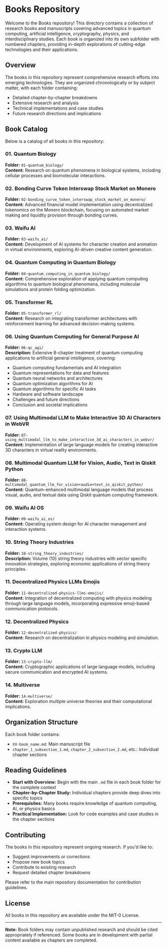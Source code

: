 # Books Repository

Welcome to the Books repository! This directory contains a collection of research books and manuscripts covering advanced topics in quantum computing, artificial intelligence, cryptography, physics, and interdisciplinary studies. Each book is organized into its own subfolder with numbered chapters, providing in-depth explorations of cutting-edge technologies and their applications.

## Overview

The books in this repository represent comprehensive research efforts into emerging technologies. They are organized chronologically or by subject matter, with each folder containing:

- Detailed chapter-by-chapter breakdowns
- Extensive research and analysis
- Technical implementations and case studies
- Future research directions and implications

## Book Catalog

Below is a catalog of all books in this repository:

### 01. Quantum Biology
**Folder:** `01-quantum_biology/`  
**Content:** Research on quantum phenomena in biological systems, including cellular processes and biomolecular interactions.

### 02. Bonding Curve Token Interswap Stock Market on Monero
**Folder:** `02-bonding_curve_token_interswap_stock_market_on_monero/`  
**Content:** Advanced financial model implementation using decentralized tokenomics on the Monero blockchain, focusing on automated market making and liquidity provision through bonding curves.

### 03. Waifu AI
**Folder:** `03-waifu_ai/`  
**Content:** Development of AI systems for character creation and animation in virtual environments, exploring AI-driven creative content generation.

### 04. Quantum Computing in Quantum Biology
**Folder:** `04-quantum_computing_in_quantum_biology/`  
**Content:** Comprehensive exploration of applying quantum computing algorithms to quantum biological phenomena, including molecular simulations and protein folding optimization.

### 05. Transformer RL
**Folder:** `05-transformer_rl/`  
**Content:** Research on integrating transformer architectures with reinforcement learning for advanced decision-making systems.

### 06. Using Quantum Computing for General Purpose AI
**Folder:** `06-qc_agi/`  
**Description:** Extensive 8-chapter treatment of quantum computing applications to artificial general intelligence, covering:
- Quantum computing fundamentals and AI integration
- Quantum representations for data and features
- Quantum neural networks and architectures
- Quantum optimization algorithms for AI
- Quantum algorithms for specific AI tasks
- Hardware and software landscape
- Challenges and future directions
- Conclusion and societal implications

### 07. Using Multimodal LLM to Make Interactive 3D AI Characters in WebVR
**Folder:** `07-using_multimodal_llm_to_make_interactive_3d_ai_characters_in_webvr/`  
**Content:** Implementation of large language models for creating interactive 3D characters in virtual reality environments.

### 08. Multimodal Quantum LLM for Vision, Audio, Text in Qiskit Python
**Folder:** `08-multimodal_quantum_llm_for_vision+audio+text_in_qiskit_python/`  
**Content:** Quantum-enhanced multimodal language models that process visual, audio, and textual data using Qiskit quantum computing framework.

### 09. Waifu AI OS
**Folder:** `09-waifu_ai_os/`  
**Content:** Operating system design for AI character management and interaction systems.

### 10. String Theory Industries
**Folder:** `10-string_theory_industries/`  
**Description:** Volume (10) string theory industries with sector specific innovation strategies, exploring economic applications of string theory principles.

### 11. Decentralized Physics LLMs Emojis
**Folder:** `11-decentralized-physics-llms-emojis/`  
**Content:** Integration of decentralized computing with physics modeling through large language models, incorporating expressive emoji-based communication protocols.

### 12. Decentralized Physics
**Folder:** `12-decentralized-physics/`  
**Content:** Research on decentralization in physics modeling and simulation.

### 13. Crypto LLM
**Folder:** `13-crypto-llm/`  
**Content:** Cryptographic applications of large language models, including secure communication and encrypted AI systems.

### 14. Multiverse
**Folder:** `14-multiverse/`  
**Content:** Exploration multiple universe theories and their computational implications.

## Organization Structure

Each book folder contains:
- `XX-book_name.md`: Main manuscript file
- `chapter_1_subsection_1.md`, `chapter_2_subsection_2.md`, etc.: Individual chapter sections

## Reading Guidelines

- **Start with Overview:** Begin with the main `.md` file in each book folder for the complete context
- **Chapter-by-Chapter Study:** Individual chapters provide deep dives into specific topics
- **Prerequisites:** Many books require knowledge of quantum computing, AI, or physics basics
- **Practical Implementation:** Look for code examples and case studies in the chapter sections

## Contributing

The books in this repository represent ongoing research. If you'd like to:
- Suggest improvements or corrections
- Propose new book topics
- Contribute to existing research
- Request detailed chapter breakdowns

Please refer to the main repository documentation for contribution guidelines.

## License

All books in this repository are available under the MIT-0 License.

---

**Note:** Book folders may contain unpublished research and should be cited appropriately if referenced. Some books are in development with partial content available as chapters are completed.
